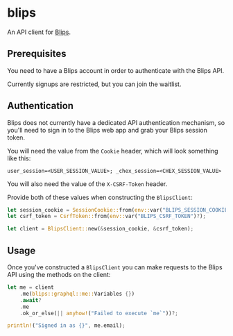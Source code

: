 # blips

An API client for [Blips](https://blips.app/).

## Prerequisites

You need to have a Blips account in order to authenticate with the Blips API.

Currently signups are restricted, but you can join the waitlist.

## Authentication

Blips does not currently have a dedicated API authentication mechanism, so you'll need to sign in to the Blips web app and grab your Blips session token.

You will need the value from the `Cookie` header, which will look something like this:

```text
user_session=<USER_SESSION_VALUE>; _chex_session=<CHEX_SESSION_VALUE>
```

You will also need the value of the `X-CSRF-Token` header.

Provide both of these values when constructing the `BlipsClient`:

```rs
let session_cookie = SessionCookie::from(env::var("BLIPS_SESSION_COOKIE")?);
let csrf_token = CsrfToken::from(env::var("BLIPS_CSRF_TOKEN")?);

let client = BlipsClient::new(&session_cookie, &csrf_token);
```

## Usage

Once you've constructed a `BlipsClient` you can make requests to the Blips API using the methods on the client:

```rs
let me = client
    .me(blips::graphql::me::Variables {})
    .await?
    .me
    .ok_or_else(|| anyhow!("Failed to execute `me`"))?;

println!("Signed in as {}", me.email);
```
